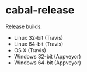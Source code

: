 cabal-release
=============

Release builds:

* Linux 32-bit (Travis)
* Linux 64-bit (Travis)
* OS X (Travis)
* Windows 32-bit (Appveyor)
* Windows 64-bit (Appveyor)
